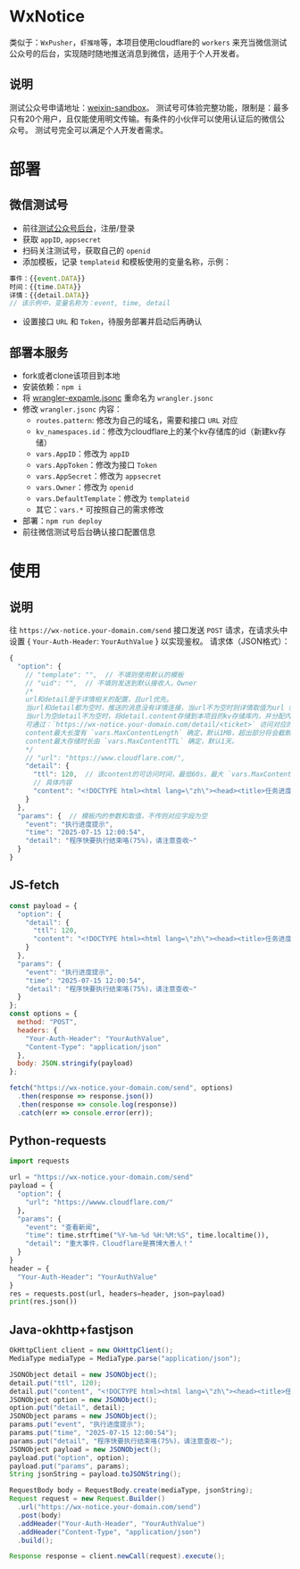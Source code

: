# WxNotice

类似于：`WxPusher`，`虾推啥`等，本项目使用cloudflare的 `workers` 来充当微信测试公众号的后台，实现随时随地推送消息到微信，适用于个人开发者。

## 说明

测试公众号申请地址：[weixin-sandbox](https://mp.weixin.qq.com/debug/cgi-bin/sandbox?t=sandbox/login)。
测试号可体验完整功能，限制是：最多只有20个用户，且仅能使用明文传输。有条件的小伙伴可以使用认证后的微信公众号。
测试号完全可以满足个人开发者需求。


# 部署

## 微信测试号

+ 前往[测试公众号后台](https://mp.weixin.qq.com/debug/cgi-bin/sandbox?t=sandbox/login)，注册/登录
+ 获取 `appID`, `appsecret`
+ 扫码关注测试号，获取自己的 `openid`
+ 添加模板，记录 `templateid` 和模板使用的变量名称，示例：
```js
事件：{{event.DATA}}
时间：{{time.DATA}}
详情：{{detail.DATA}}
// 该示例中，变量名称为：event, time, detail
```
+ 设置接口 `URL` 和 `Token`，待服务部署并启动后再确认

## 部署本服务

+ fork或者clone该项目到本地
+ 安装依赖：`npm i`
+ 将 [wrangler-expamle.jsonc](wrangler-expamle.jsonc) 重命名为 `wrangler.jsonc`
+ 修改 `wrangler.jsonc` 内容：
  - `routes.pattern`: 修改为自己的域名，需要和接口 `URL` 对应
  - `kv_namespaces.id`：修改为cloudflare上的某个kv存储库的id（新建kv存储）
  - `vars.AppID`：修改为 `appID`
  - `vars.AppToken`：修改为接口 `Token`
  - `vars.AppSecret`：修改为 `appsecret`
  - `vars.Owner`：修改为 `openid`
  - `vars.DefaultTemplate`：修改为 `templateid`
  - 其它：`vars.*` 可按照自己的需求修改
+ 部署：`npm run deploy`
+ 前往微信测试号后台确认接口配置信息


# 使用

## 说明

往 `https://wx-notice.your-domain.com/send` 接口发送 `POST` 请求，在请求头中设置 { `Your-Auth-Header`: `YourAuthValue` } 以实现鉴权。
请求体（JSON格式）：
```js
{
  "option": {
    // "template": "",  // 不填则使用默认的模板
    // "uid": "",  // 不填则发送到默认接收人，Owner
    /*
    url和detail是于详情相关的配置，且url优先。
    当url和detail都为空时，推送的消息没有详情连接，当url不为空时则详情取值为url（忽略detail）。
    当url为空detail不为空时，将detail.content存储到本项目的kv存储库内，并分配内容访问凭证ticket，
    可通过：`https://wx-notice.your-domain.com/detail/<ticket>` 访问对应的content（支持html）。
    content最大长度有 `vars.MaxContentLength` 确定，默认1MB，超出部分将会截断；
    content最大存储时长由 `vars.MaxContentTTL` 确定，默认1天。
    */
    // "url": "https://www.cloudflare.com/",
    "detail": {
      "ttl": 120,  // 该content的可访问时间，最低60s，最大 `vars.MaxContentTTL`
      // 具体内容
      "content": "<!DOCTYPE html><html lang=\"zh\"><head><title>任务进度</title><style> * {margin: 0;padding: 0;box-sizing: border-box;font-family: \"Segoe UI\", Tahoma, Geneva, Verdana, sans-serif;}  body {background: #f5f5f5;}  .progress-container {width: 90vw;margin: 50px auto 0;padding: 30px;background: white;border-radius: 8px;box-shadow: 0 3px 10px rgba(0, 0, 0, 0.1);text-align: center;}  .title {margin-bottom: 20px;color: #333;font-size: 3em;font-weight: 500;}  .progress-bar {height: 8px;background: #e0e0e0;border-radius: 4px;overflow: hidden;}  .progress-fill {height: 100%;background: #4285f4;width: 75%;border-radius: 4px;}  .progress-value {margin-top: 10px;font-size: 2em;color: #666;}  .note {margin-top: 20px;padding: 8px;background: #f0f7ff;border-radius: 4px;color: #333;font-size: 2em;}</style></head><body><div class=\"progress-container\"><h2 class=\"title\">数据处理进度</h2><div class=\"progress-bar\"><div class=\"progress-fill\"></div></div><div class=\"progress-value\">已完成 75%</div><div class=\"note\">此进度展示当前数据处理状态</div></div></body></html>"
    }
  },
  "params": {  // 模板内的参数和取值，不传则对应字段为空
    "event": "执行进度提示",
    "time": "2025-07-15 12:00:54",
    "detail": "程序快要执行结束咯(75%)，请注意查收~"
  }
}
```

## JS-fetch

```js
const payload = {
  "option": {
    "detail": {
      "ttl": 120,
      "content": "<!DOCTYPE html><html lang=\"zh\"><head><title>任务进度</title><style> * {margin: 0;padding: 0;box-sizing: border-box;font-family: \"Segoe UI\", Tahoma, Geneva, Verdana, sans-serif;}  body {background: #f5f5f5;}  .progress-container {width: 90vw;margin: 50px auto 0;padding: 30px;background: white;border-radius: 8px;box-shadow: 0 3px 10px rgba(0, 0, 0, 0.1);text-align: center;}  .title {margin-bottom: 20px;color: #333;font-size: 3em;font-weight: 500;}  .progress-bar {height: 8px;background: #e0e0e0;border-radius: 4px;overflow: hidden;}  .progress-fill {height: 100%;background: #4285f4;width: 75%;border-radius: 4px;}  .progress-value {margin-top: 10px;font-size: 2em;color: #666;}  .note {margin-top: 20px;padding: 8px;background: #f0f7ff;border-radius: 4px;color: #333;font-size: 2em;}</style></head><body><div class=\"progress-container\"><h2 class=\"title\">数据处理进度</h2><div class=\"progress-bar\"><div class=\"progress-fill\"></div></div><div class=\"progress-value\">已完成 75%</div><div class=\"note\">此进度展示当前数据处理状态</div></div></body></html>"
    }
  },
  "params": {
    "event": "执行进度提示",
    "time": "2025-07-15 12:00:54",
    "detail": "程序快要执行结束咯(75%)，请注意查收~"
  }
};
const options = {
  method: "POST",
  headers: {
    "Your-Auth-Header": "YourAuthValue",
    "Content-Type": "application/json"
  },
  body: JSON.stringify(payload)
};

fetch("https://wx-notice.your-domain.com/send", options)
  .then(response => response.json())
  .then(response => console.log(response))
  .catch(err => console.error(err));
```

## Python-requests

```python
import requests

url = "https://wx-notice.your-domain.com/send"
payload = {
  "option": {
    "url": "https://wwww.cloudflare.com/"
  },
  "params": {
    "event": "查看新闻",
    "time": time.strftime("%Y-%m-%d %H:%M:%S", time.localtime()),
    "detail": "重大事件，Cloudflare是赛博大善人！"
  }
}
header = {
  "Your-Auth-Header": "YourAuthValue"
}
res = requests.post(url, headers=header, json=payload)
print(res.json())
```

## Java-okhttp+fastjson

```java
OkHttpClient client = new OkHttpClient();
MediaType mediaType = MediaType.parse("application/json");

JSONObject detail = new JSONObject();
detail.put("ttl", 120);
detail.put("content", "<!DOCTYPE html><html lang=\"zh\"><head><title>任务进度</title><style> * {margin: 0;padding: 0;box-sizing: border-box;font-family: \"Segoe UI\", Tahoma, Geneva, Verdana, sans-serif;}  body {background: #f5f5f5;}  .progress-container {width: 90vw;margin: 50px auto 0;padding: 30px;background: white;border-radius: 8px;box-shadow: 0 3px 10px rgba(0, 0, 0, 0.1);text-align: center;}  .title {margin-bottom: 20px;color: #333;font-size: 3em;font-weight: 500;}  .progress-bar {height: 8px;background: #e0e0e0;border-radius: 4px;overflow: hidden;}  .progress-fill {height: 100%;background: #4285f4;width: 75%;border-radius: 4px;}  .progress-value {margin-top: 10px;font-size: 2em;color: #666;}  .note {margin-top: 20px;padding: 8px;background: #f0f7ff;border-radius: 4px;color: #333;font-size: 2em;}</style></head><body><div class=\"progress-container\"><h2 class=\"title\">数据处理进度</h2><div class=\"progress-bar\"><div class=\"progress-fill\"></div></div><div class=\"progress-value\">已完成 75%</div><div class=\"note\">此进度展示当前数据处理状态</div></div></body></html>");
JSONObject option = new JSONObject();
option.put("detail", detail);
JSONObject params = new JSONObject();
params.put("event", "执行进度提示");
params.put("time", "2025-07-15 12:00:54");
params.put("detail", "程序快要执行结束咯(75%)，请注意查收~");
JSONObject payload = new JSONObject();
payload.put("option", option);
payload.put("params", params);
String jsonString = payload.toJSONString();

RequestBody body = RequestBody.create(mediaType, jsonString);
Request request = new Request.Builder()
  .url("https://wx-notice.your-domain.com/send")
  .post(body)
  .addHeader("Your-Auth-Header", "YourAuthValue")
  .addHeader("Content-Type", "application/json")
  .build();

Response response = client.newCall(request).execute();
```
